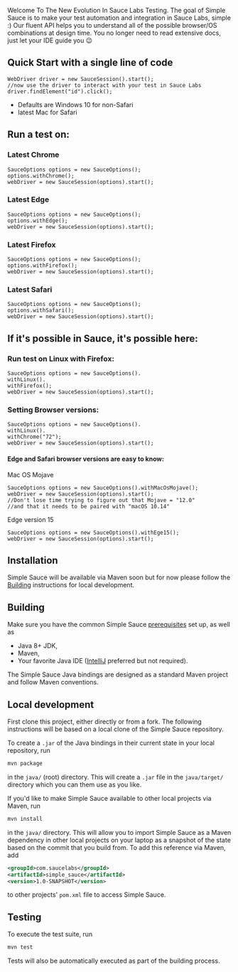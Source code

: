Welcome To The New Evolution In Sauce Labs Testing.
The goal of Simple Sauce is to make your test automation and integration in Sauce Labs, simple :)
Our fluent API helps you to understand all of the possible browser/OS combinations at design time.
You no longer need to read extensive docs, just let your IDE guide you 😉

## Quick Start with a single line of code
```
WebDriver driver = new SauceSession().start();
//now use the driver to interact with your test in Sauce Labs
driver.findElement("id").click();
```
* Defaults are Windows 10 for non-Safari
* latest Mac for Safari
## Run a test on:

### Latest Chrome
```        
SauceOptions options = new SauceOptions();
options.withChrome();
webDriver = new SauceSession(options).start();
```
### Latest Edge
```        
SauceOptions options = new SauceOptions();
options.withEdge();
webDriver = new SauceSession(options).start();
```
### Latest Firefox
```        
SauceOptions options = new SauceOptions();
options.withFirefox();
webDriver = new SauceSession(options).start();
```

### Latest Safari
```        
SauceOptions options = new SauceOptions();
options.withSafari();
webDriver = new SauceSession(options).start();
```

## If it's possible in Sauce, it's possible here:
### Run test on Linux with Firefox:
```        
SauceOptions options = new SauceOptions().
withLinux().
withFirefox();
webDriver = new SauceSession(options).start();
```
### Setting Browser versions:
```        
SauceOptions options = new SauceOptions().
withLinux().
withChrome("72");
webDriver = new SauceSession(options).start();
```
#### Edge and Safari browser versions are easy to know:
Mac OS Mojave
```        
SauceOptions options = new SauceOptions().withMacOsMojave();
webDriver = new SauceSession(options).start();
//Don't lose time trying to figure out that Mojave = "12.0"
//and that it needs to be paired with "macOS 10.14"
```
Edge version 15
```        
SauceOptions options = new SauceOptions().withEge15();
webDriver = new SauceSession(options).start();
```

## Installation

Simple Sauce will be available via Maven soon but for now please follow the [Building](#building) instructions for local development.

## Building

Make sure you have the common Simple Sauce [prerequisites](https://github.com/saucelabs/simple_sauce#getting-started-and-prerequisites) set up, as well as

-  Java 8+ JDK,
-  Maven,
-  Your favorite Java IDE ([IntelliJ](https://www.jetbrains.com/idea/download/index.html#section=mac) preferred but not required).

The Simple Sauce Java bindings are designed as a standard Maven project and follow Maven conventions.

## Local development

First clone this project, either directly or from a fork. The following instructions will be based on a local clone of the Simple Sauce repository.

To create a `.jar` of the Java bindings in their current state in your local repository, run

```bash
mvn package
```

in the `java/` (root) directory. This will create a `.jar` file in the `java/target/` directory which you can them use as you like.

If you'd like to make Simple Sauce available to other local projects via Maven, run

```bash
mvn install
```

in the `java/` directory. This will allow you to import Simple Sauce as a Maven dependency in other local projects on your laptop as a snapshot of the state based on the commit that you build from. To add this reference via Maven, add

```xml
<groupId>com.saucelabs</groupId>
<artifactId>simple_sauce</artifactId>
<version>1.0-SNAPSHOT</version>
```

to other projects' `pom.xml` file to access Simple Sauce.

## Testing

To execute the test suite, run

```bash
mvn test
```

Tests will also be automatically executed as part of the building process.